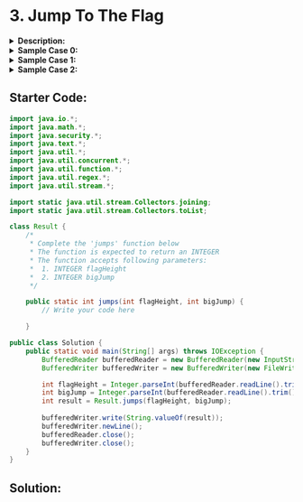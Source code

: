  # 3. Jump To The Flag

<details>
<summary><b>Description:</b></summary><br/>

There are _2_ types of jumps:
1. A jump of height _1_.
2. A jump of height _bigJump_.

Determine the minimum number of jumps it will take the climber to reach the flag's exact height.

**Example**:
```java
flagHeight = 8
bigJump = 3
```
The climber starts at height _0_, takes two jumps of height _bigJump_ and two of height _1_ to reach exactly _8_ units in _4_ jumps.

**Function Description**:

Complete the function _jumps_ in the editor below.

_jumps_ has the following parameter(s):
- `int flagHeight`:  an integer, the flag height
- `int bigJump`: an integer, the height of the second type of jump

**Returns**:
>_int:_ an integer, the minimum number of jumps necessary

**Constraints**:
```java
1 ≤ bigJump, flagHeight ≤ 109
```
**Input Format for Custom Testing**:
Input from stdin will be processed as follows and passed to the function:
- The first line contains an integer _flagHeight_.
- The second line contains an integer _bigJump_.

</details>


<details>
<summary><b>Sample Case 0:</b></summary><br/>

**Sample Input**:
| STDIN   |      Function      |
| ----------- | -------------------- |
| 3             |  flagHeight = 3 |
| 1             |  bigJump = 1    |

**Sample Output**:
```java
3
```

**Explanation**:
>The climber can only jump _1_ unit or _bigJump_ units. With _bigJump = 1_, the climber can only make _1_-unit jumps. It will take _3_ jumps to reach the flag.
</details>

<details>
<summary><b>Sample Case 1:</b></summary><br/>
**Sample Input**:
| STDIN   |      Function      |
| ----------- | -------------------- |
| 3             |  flagHeight = 3 |
| 2             |  bigJump = 2    |

**Sample Output**:
```java
2
```
**Explanation**:
>The climber will jump _bigJump = 2_ units and then _1_ unit to reach the flag with _2_ jumps. 
</details>

<details>
<summary><b>Sample Case 2:</b></summary><br/>
**Sample Input**:
| STDIN   |      Function      |
| ----------- | -------------------- |
| 3             |  flagHeight = 3 |
| 3             |  bigJump = 3    |

**Sample Output**:
```java
1
```

**Explanation**:
> The climber will make _1_ jump _bigJump = 3_ units up the wall to reach the flag.
</details>


## Starter Code:
```java
import java.io.*;
import java.math.*;
import java.security.*;
import java.text.*;
import java.util.*;
import java.util.concurrent.*;
import java.util.function.*;
import java.util.regex.*;
import java.util.stream.*;

import static java.util.stream.Collectors.joining;
import static java.util.stream.Collectors.toList;

class Result {
    /*
     * Complete the 'jumps' function below
     * The function is expected to return an INTEGER
     * The function accepts following parameters:
     *  1. INTEGER flagHeight
     *  2. INTEGER bigJump
     */

    public static int jumps(int flagHeight, int bigJump) {
        // Write your code here

    }

public class Solution {
    public static void main(String[] args) throws IOException {
        BufferedReader bufferedReader = new BufferedReader(new InputStreamReader(System.in));
        BufferedWriter bufferedWriter = new BufferedWriter(new FileWriter(System.getenv("OUTPUT_PATH")));

        int flagHeight = Integer.parseInt(bufferedReader.readLine().trim());
        int bigJump = Integer.parseInt(bufferedReader.readLine().trim());
        int result = Result.jumps(flagHeight, bigJump);
        
        bufferedWriter.write(String.valueOf(result));
        bufferedWriter.newLine();
        bufferedReader.close();
        bufferedWriter.close();
    }
}
```

## Solution:

